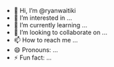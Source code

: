 - 👋 Hi, I’m @ryanwaitiki
- 👀 I’m interested in ...
- 🌱 I’m currently learning ...
- 💞️ I’m looking to collaborate on ...
- 📫 How to reach me ...
- 😄 Pronouns: ...
- ⚡ Fun fact: ...

<!---
ryanwaitiki/ryanwaitiki is a ✨ special ✨ repository because its `README.md` (this file) appears on your GitHub profile.
You can click the Preview link to take a look at your changes.
--->
